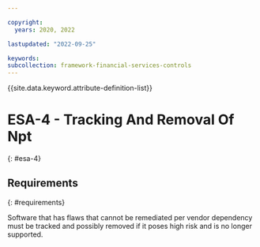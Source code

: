 ```yaml
---

copyright:
  years: 2020, 2022

lastupdated: "2022-09-25"

keywords: 
subcollection: framework-financial-services-controls
---
```


{{site.data.keyword.attribute-definition-list}}

         
# ESA-4 - Tracking And Removal Of Npt
{: #esa-4}

## Requirements
{: #requirements}

Software that has flaws that cannot be remediated per vendor dependency must be tracked and possibly removed if it poses high risk and is no longer supported.



